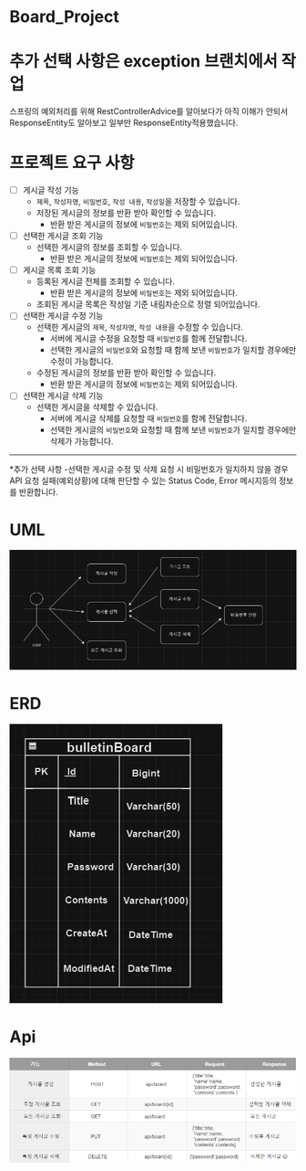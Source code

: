 # Board_Project
# 추가 선택 사항은 exception 브랜치에서 작업
스프링의 예외처리를 위해 RestControllerAdvice를 알아보다가 아직 이해가 안되서 ResponseEntity도 알아보고 일부만 ResponseEntity적용했습니다.
# 프로젝트 요구 사항
- [ ]  게시글 작성 기능
    - `제목`, `작성자명`, `비밀번호`, `작성 내용`, `작성일`을 저장할 수 있습니다.
    - 저장된 게시글의 정보를 반환 받아 확인할 수 있습니다.
        - 반환 받은 게시글의 정보에 `비밀번호`는 제외 되어있습니다.
- [ ]  선택한 게시글 조회 기능
    - 선택한 게시글의 정보를 조회할 수 있습니다.
        - 반환 받은 게시글의 정보에 `비밀번호`는 제외 되어있습니다.
- [ ]  게시글 목록 조회 기능
    - 등록된 게시글 전체를 조회할 수 있습니다.
        - 반환 받은 게시글의 정보에 `비밀번호`는 제외 되어있습니다.
    - 조회된 게시글 목록은 작성일 기준 내림차순으로 정렬 되어있습니다.
- [ ]  선택한 게시글 수정 기능
    - 선택한 게시글의 `제목`, `작성자명`, `작성 내용`을 수정할 수 있습니다.
        - 서버에 게시글 수정을 요청할 때 `비밀번호`를 함께 전달합니다.
        - 선택한 게시글의 `비밀번호`와 요청할 때 함께 보낸 `비밀번호`가 일치할 경우에만 수정이 가능합니다.
    - 수정된 게시글의 정보를 반환 받아 확인할 수 있습니다.
        - 반환 받은 게시글의 정보에 `비밀번호`는 제외 되어있습니다.
- [ ]  선택한 게시글 삭제 기능
    - 선택한 게시글을 삭제할 수 있습니다.
        - 서버에 게시글 삭제를 요청할 때 `비밀번호`를 함께 전달합니다.
        - 선택한 게시글의 `비밀번호`와 요청할 때 함께 보낸 `비밀번호`가 일치할 경우에만 삭제가 가능합니다.
--------------------------------------------------------------------------------------------------------
*추가 선택 사항 
   -선택한 게시글 수정 및 삭제 요청 시 비밀번호가 일치하지 않을 경우 API 요청 실패(예외상황)에 대해 판단할 수 있는 
    Status Code, Error 메시지등의 정보를 반환합니다.

# UML
![usecase](./images/UML.PNG)

# ERD
![erd](./images/ERD.PNG)

# Api
![api](./images/api.PNG)



